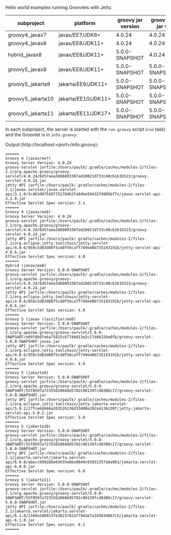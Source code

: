 Hello world examples running Groovlets with Jetty.

| subproject        | platform            | groovy jar version | groovy-servlet jar version | jetty version    | port |
|-------------------|---------------------|--------------------|----------------------------|------------------|------|
| groovy4_javax7    | javax/EE7/JDK8+     | 4.0.24             | 4.0.24                     | 9.4.56.v20240826 | 8007 |
| groovy4_javax8    | javax/EE8/JDK11+    | 4.0.24             | 4.0.24                     | 10.0.21          | 8008 |
| hybrid_javax8     | javax/EE8/JDK11+    | 5.0.0-SNAPSHOT     | 4.0.24                     | 10.0.21          | 8080 |
| groovy5_javax8    | javax/EE8/JDK11+    | 5.0.0-SNAPSHOT     | 5.0.0-SNAPSHOT:javax       | 10.0.21          | 9008 |
| groovy5_jakarta9  | jakarta/EE9/JDK11+  | 5.0.0-SNAPSHOT     | 5.0.0-SNAPSHOT             | 12.0.16          | 9009 |
| groovy5_jakarta10 | jakarta/EE10/JDK11+ | 5.0.0-SNAPSHOT     | 5.0.0-SNAPSHOT             | 12.0.16          | 9010 |
| groovy5_jakarta11 | jakarta/EE11/JDK17+ | 5.0.0-SNAPSHOT     | 5.0.0-SNAPSHOT             | 12.1.0.alpha0    | 9011 |

In each subproject, the server is started with the `run.groovy` script (`run` task) and the Groovlet is in `info.groovy`.

Output (http:\//localhost:\<port>/info.groovy):

    ======
    Groovy 4 (javax/ee7)
    Groovy Server Version: 4.0.24
    groovy-servlet jarfile:/Users/paulk/.gradle/caches/modules-2/files-2.1/org.apache.groovy/groovy-servlet/4.0.24/6d57aea3d60893307ad28021d733c40cb161b523/groovy-servlet-4.0.24.jar
    jetty API jarfile:/Users/paulk/.gradle/caches/modules-2/files-2.1/javax.servlet/javax.servlet-api/3.1.0/3cd63d075497751784b2fa84be59432f4905bf7c/javax.servlet-api-3.1.0.jar
    Effective Servlet Spec version: 3.1
    ======
    Groovy 4 (javax/ee8)
    Groovy Server Version: 4.0.24
    groovy-servlet jarfile:/Users/paulk/.gradle/caches/modules-2/files-2.1/org.apache.groovy/groovy-servlet/4.0.24/6d57aea3d60893307ad28021d733c40cb161b523/groovy-servlet-4.0.24.jar
    jetty API jarfile:/Users/paulk/.gradle/caches/modules-2/files-2.1/org.eclipse.jetty.toolchain/jetty-servlet-api/4.0.6/959c5d83d08f5cddf56caff749e48b735193191b/jetty-servlet-api-4.0.6.jar
    Effective Servlet Spec version: 4.0
    ======
    Hybrid (javax/ee8)
    Groovy Server Version: 5.0.0-SNAPSHOT
    groovy-servlet jarfile:/Users/paulk/.gradle/caches/modules-2/files-2.1/org.apache.groovy/groovy-servlet/4.0.24/6d57aea3d60893307ad28021d733c40cb161b523/groovy-servlet-4.0.24.jar
    jetty API jarfile:/Users/paulk/.gradle/caches/modules-2/files-2.1/org.eclipse.jetty.toolchain/jetty-servlet-api/4.0.6/959c5d83d08f5cddf56caff749e48b735193191b/jetty-servlet-api-4.0.6.jar
    Effective Servlet Spec version: 4.0
    ======
    Groovy 5 (javax classifier/ee8)
    Groovy Server Version: 5.0.0-SNAPSHOT
    groovy-servlet jarfile:/Users/paulk/.gradle/caches/modules-2/files-2.1/org.apache.groovy/groovy-servlet/5.0.0-SNAPSHOT/e097db97e6a75825cb7746013e2c17d46226e0fb/groovy-servlet-5.0.0-SNAPSHOT-javax.jar
    jetty API jarfile:/Users/paulk/.gradle/caches/modules-2/files-2.1/org.eclipse.jetty.toolchain/jetty-servlet-api/4.0.6/959c5d83d08f5cddf56caff749e48b735193191b/jetty-servlet-api-4.0.6.jar
    Effective Servlet Spec version: 4.0
    ======
    Groovy 5 (jakarta9)
    Groovy Server Version: 5.0.0-SNAPSHOT
    groovy-servlet jarfile:/Users/paulk/.gradle/caches/modules-2/files-2.1/org.apache.groovy/groovy-servlet/5.0.0-SNAPSHOT/55f8597a7235502068dd5702c08139fcd8386c17/groovy-servlet-5.0.0-SNAPSHOT.jar
    jetty API jarfile:/Users/paulk/.gradle/caches/modules-2/files-2.1/org.eclipse.jetty.toolchain/jetty-jakarta-servlet-api/5.0.2/27fce6d666a203526236d33d00e202a4136230f/jetty-jakarta-servlet-api-5.0.2.jar
    Effective Servlet Spec version: 5.0
    ======
    Groovy 5 (jakarta10)
    Groovy Server Version: 5.0.0-SNAPSHOT
    groovy-servlet jarfile:/Users/paulk/.gradle/caches/modules-2/files-2.1/org.apache.groovy/groovy-servlet/5.0.0-SNAPSHOT/55f8597a7235502068dd5702c08139fcd8386c17/groovy-servlet-5.0.0-SNAPSHOT.jar
    jetty API jarfile:/Users/paulk/.gradle/caches/modules-2/files-2.1/jakarta.servlet/jakarta.servlet-api/6.0.0/abecc699286e65035ebba9844c03931357a6a963/jakarta.servlet-api-6.0.0.jar
    Effective Servlet Spec version: 6.0
    ======
    Groovy 5 (jakarta11)
    Groovy Server Version: 5.0.0-SNAPSHOT
    groovy-servlet jarfile:/Users/paulk/.gradle/caches/modules-2/files-2.1/org.apache.groovy/groovy-servlet/5.0.0-SNAPSHOT/55f8597a7235502068dd5702c08139fcd8386c17/groovy-servlet-5.0.0-SNAPSHOT.jar
    jetty API jarfile:/Users/paulk/.gradle/caches/modules-2/files-2.1/jakarta.servlet/jakarta.servlet-api/6.1.0/1169a246913fe3823782af7943e7a103634867c5/jakarta.servlet-api-6.1.0.jar
    Effective Servlet Spec version: 6.1
    ======
